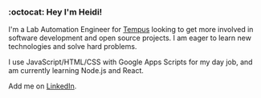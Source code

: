 ### :octocat: Hey I'm Heidi!

<p>I'm a Lab Automation Engineer for <a href="https://www.tempus.com/">Tempus</a> looking to get more involved in software development and open source projects. I am eager to learn new technologies and solve hard problems.</p>

<p>I use JavaScript/HTML/CSS with Google Apps Scripts for my day job, and am currently learning Node.js and React.</p>

<p>Add me on <a href="https://www.linkedin.com/in/heidi-m-snell/">LinkedIn</a>.</p>
